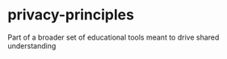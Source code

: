 # privacy-principles
Part of a broader set of educational tools meant to drive shared understanding
